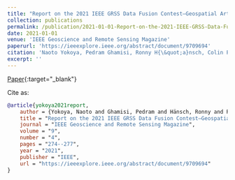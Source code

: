 ```yaml
---
title: "Report on the 2021 IEEE GRSS Data Fusion Contest—Geospatial Artificial Intelligence for Social Good [Technical Committees]"
collection: publications
permalink: /publication/2021-01-01-Report-on-the-2021-IEEE-GRSS-Data-Fusion-ContestGeospatial-Artificial-Intelligence-for-Social-Good-
date: 2021-01-01
venue: 'IEEE Geoscience and Remote Sensing Magazine'
paperurl: 'https://ieeexplore.ieee.org/abstract/document/9709694'
citation: 'Naoto Yokoya, Pedram Ghamisi, Ronny H{\&quot;a}nsch, Colin Prieur, Hana Malha, Jocelyn Chanussot, Caleb Robinson, Kolya Malkin, Nebojsa Jojic. &quot;Report on the 2021 IEEE GRSS Data Fusion Contest—Geospatial Artificial Intelligence for Social Good [Technical Committees].&quot; IEEE Geoscience and Remote Sensing Magazine, 2021.'
excerpt: ''
---
```

[Paper](https://ieeexplore.ieee.org/abstract/document/9709694){:target="_blank"}


Cite as: 
```bibtex
@article{yokoya2021report,
    author = {Yokoya, Naoto and Ghamisi, Pedram and Hänsch, Ronny and Prieur, Colin and Malha, Hana and Chanussot, Jocelyn and Robinson, Caleb and Malkin, Kolya and Jojic, Nebojsa},
    title = "Report on the 2021 IEEE GRSS Data Fusion Contest—Geospatial Artificial Intelligence for Social Good [Technical Committees]",
    journal = "IEEE Geoscience and Remote Sensing Magazine",
    volume = "9",
    number = "4",
    pages = "274--277",
    year = "2021",
    publisher = "IEEE",
    url = "https://ieeexplore.ieee.org/abstract/document/9709694"
}
```